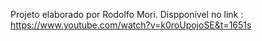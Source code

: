 Projeto elaborado por Rodolfo Mori.
Dispponível no link : https://www.youtube.com/watch?v=k0roUpojoSE&t=1651s
